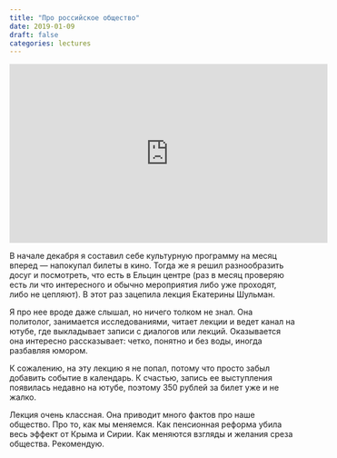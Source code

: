 ```yaml
---
title: "Про российское общество"
date: 2019-01-09
draft: false
categories: lectures
---
```


<iframe width="560" height="315" src="https://www.youtube.com/embed/n6CzcgqOSi4" frameborder="0" allow="accelerometer; autoplay; encrypted-media; gyroscope; picture-in-picture" allowfullscreen></iframe>

В начале декабря я составил себе культурную программу на месяц вперед — напокупал билеты в кино. Тогда же я решил разнообразить досуг и посмотреть, что есть в Ельцин центре (раз в месяц проверяю есть ли что интересного и обычно мероприятия либо уже проходят, либо не цепляют). В этот раз зацепила лекция Екатерины Шульман.

Я про нее вроде даже слышал, но ничего толком не знал. Она политолог, занимается исследованиями, читает лекции и ведет канал на ютубе, где выкладывает записи с диалогов или лекций. Оказывается она интересно рассказывает: четко, понятно и без воды, иногда разбавляя юмором.

К сожалению, на эту лекцию я не попал, потому что просто забыл добавить событие в календарь. К счастью, запись ее выступления появилась недавно на ютубе, поэтому 350 рублей за билет уже и не жалко.

Лекция очень классная. Она приводит много фактов про наше общество. Про то, как мы меняемся. Как пенсионная реформа убила весь эффект от Крыма и Сирии. Как меняются взгляды и желания среза общества. Рекомендую.

